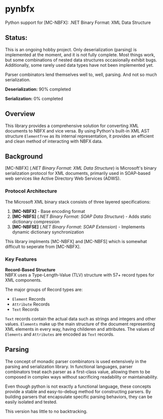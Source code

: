 # pynbfx
Python support for [MC-NBFX]: .NET Binary Format: XML Data Structure


## Status:

This is an ongoing hobby project. Only deserialization (parsing) is implemented at the moment, and it is not fully complete. Most things work, but some combinations of nested data structures occasionally exhibit bugs. Additionally, some rarely used data types have not been implemented yet.

Parser combinators lend themselves well to, well, parsing.  And not so much serialization.

**Deserialization:** 90% completed

**Serialization:** 0% completed


## Overview 

This library provides a comprehensive solution for converting XML documents to NBFX and vice versa. By using Python's built-in XML AST structure `ElementTree` as its internal representation, it provides an efficient and clean method of interacting with NBFX data.


## Background

[MC-NBFX] (*.NET Binary Format: XML Data Structure*) is Microsoft's binary serialization protocol for XML documents, primarily used in SOAP-based web services like Active Directory Web Services (ADWS).

### Protocol Architecture

The Microsoft XML binary stack consists of three layered specifications:

1. **[MC-NBFX]** - Base encoding format
2. **[MC-NBFS]** (*.NET Binary Format: SOAP Data Structure*) - Adds static dictionary compression
3. **[MC-NBFSE]** (*.NET Binary Format: SOAP Extension*) - Implements dynamic dictionary synchronization

This library implments [MC-NBFX] and [MC-NBFS] which is somewhat difficult to seperate from [MC-NBFX].

### Key Features

**Record-Based Structure**  
NBFX uses a Type-Length-Value (TLV) structure with 57+ record types for XML components.

The major groups of Record types are:
- `Element` Records
- `Attribute` Records
- `Text` Records

`Text` records contain the actual data such as strings and integers and other values.  `Elements` make up the main structure of the document representing XML elements in every way, having childeren and attributes.  The values of `Elements` and `Attributes` are encoded as `Text` records.

## Parsing

The concept of monadic parser combinators is used extensively in the parsing and serialization library. In functional languages, parser combinators treat each parser as a first-class value, allowing them to be composed in complex ways without sacrificing readability or maintainability.

Even though python is not exactly a functional language, these concepts provide a stable and easy-to-debug method for constructing parsers. By building parsers that encapsulate specific parsing behaviors, they can be easily isolated and tested.

This version has little to no backtracking.

